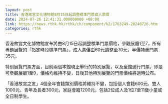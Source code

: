 ```yaml
---
layout: post
title: 香港故宮文化博物館8月15日起調整標準門票成人票價
date: 2024-07-26 12:41:31.000000000 +08:00
link: https://news.rthk.hk/rthk/ch/component/k2/1763249-20240726.htm
categories: rthk
---
```


香港故宮文化博物館宣布將由8月15日起調整標準門票價格，參觀展廳1至7，所有專題展覽的「指定時段標準門票」，成人票價由60元調整至70元，半價特惠門票35元。

特別展覽門票方面，目前兩個本館現正舉行的特別展覽，以及全館通行門票，即是可參觀展廳1至9，價格均維持不變，日後其他特別展覽的門票價格將適時公布。

「香港故宮之友」4個全年會籍類別價格將維持不變，包括個人會籍600元、雙人1000元、青年及長者300元，家庭會籍1200元，包括2位成人及1位7至11歲小童或全日制學生。
